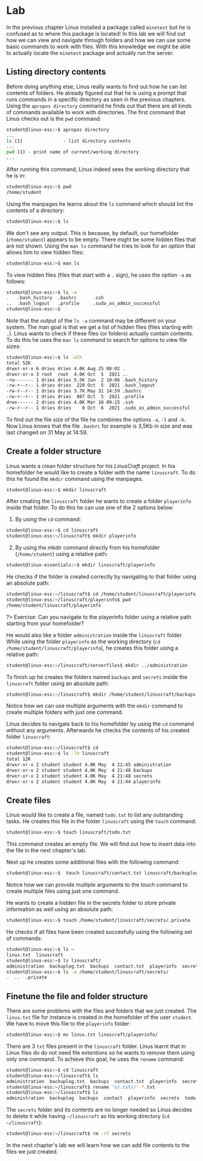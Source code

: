 # Lab <!-- {docsify-ignore} -->
In the previous chapter Linus installed a package called `minetest` but he is confused as to where this package is located! In this lab we will find out how we can view and navigate through folders and how we can use some basic commands to work with files. With this knowledge we might be able to actually locate the `minetest` package and actually run the server.

## Listing directory contents

Before doing anything else, Linus really wants to find out how he can list contents of folders. He already figured out that he is using a prompt that runs commands in a specific directory as seen in the previous chapters. Using the `apropos directory` command he finds out that there are all kinds of commands available to work with directories. The first command that Linus checks out is the `pwd` command:

```bash
student@linux-ess:~$ apropos directory
...
ls (1)               - list directory contents
...
pwd (1) - print name of current/working directory
...
```

After running this command, Linus indeed sees the working directory that he is in:

```bash
student@linux-ess:~$ pwd
/home/student
```

Using the manpages he learns about the `ls` command which should list the contents of a directory:

```bash
student@linux-ess:~$ ls
```

We don't see any output. This is because, by default, our homefolder (`/home/student`) appears to be empty. There might be some hidden files that are not shown. Using the  `man ls` command he tries to look for an _option_ that allows him to view hidden files:

```bash
student@linux-ess:~$ man ls
```

To view hidden files (files that start with a `.` sign), he uses the option `-a` as follows:
```bash
student@linux-ess:~$ ls -a
.   .bash_history  .bashrc      .ssh
..  .bash_logout   .profile     .sudo_as_admin_successful
student@linux-ess:~$
```
Note that the output of the `ls -a` command may be different on your system. The man goal is that we get a list of hidden files (files starting with `.`). Linus wants to check if these files (or folders) actually contain contents. To do this he uses the `man ls` command to search for options to view file sizes:
```bash
student@linux-ess:~$ ls -alh
total 52K
drwxr-xr-x 6 dries dries 4.0K Aug 25 08:02 .
drwxr-xr-x 3 root  root  4.0K Oct  5  2021 ..
-rw------- 1 dries dries 5.5K Jun  2 10:06 .bash_history
-rw-r--r-- 1 dries dries  220 Oct  5  2021 .bash_logout
-rw-r--r-- 1 dries dries 3.7K May 31 14:59 .bashrc
-rw-r--r-- 1 dries dries  807 Oct  5  2021 .profile
drwx------ 2 dries dries 4.0K Mar 10 09:15 .ssh
-rw-r--r-- 1 dries dries    0 Oct  6  2021 .sudo_as_admin_successful
```

To find out the file size of the file he combines the options `-a`, `-l` and `-h`.  Now Linus knows that the file  `.bashrc` for example is 3,5Kb in size and was last changed on 31 May at 14:59.

## Create a folder structure 
Linus wants a clean folder structure for his _LinusCraft_ project. In his homefolder he would like to create a folder with the name `linuscraft`. To do this he found the `mkdir` command using the manpages.

```bash
student@linux-ess:~$ mkdir linuscraft
```

After creating the `linuscraft` folder he wants to create a folder `playerinfo` inside that folder. To do this he can use one of the 2 options below:

1. By using the `cd` command:
```bash
student@linux-ess:~$ cd linuscraft
student@linux-ess:~/linuscraft$ mkdir playerinfo
```

2. By using the mkdir command directly from his homefolder (`/home/student`) using a relative path:
```bash
student@linux-essentials:~$ mkdir linuscraft/playerinfo
```

He checks if the folder is created correctly by navigating to that folder using an absolute path:
```bash
student@linux-ess:~/linuscraft$ cd /home/student/linuscraft/playerinfo
student@linux-ess:~/linuscraft/playerinfo$ pwd
/home/student/linuscraft/playerinfo
```

?> Exercise: Can you navigate to the playerinfo folder using a relative path starting from your homefolder?


He would also like a folder `administration` inside the `linuscraft` folder. While using the folder `playerinfo` as the working directory (`cd /home/student/linuscraft/playerinfo`), he creates this folder using a relative path:

```bash
student@linux-ess:~/linuscraft/serverfiles$ mkdir ../administration
```

To finish up he creates the folders named `backups` and `secrets`  inside the `linuscraft` folder using an absolute path:

```bash
student@linux-ess:~/linuscraft$ mkdir /home/student/linuscraft/backups /home/student/linuscraft/secrets
```
Notice how we can use multiple arguments with the `mkdir` command to create multiple folders with just one command.

Linus decides to navigate back to his homefolder by using the `cd` command without any arguments. Afterwards he checks the contents of his created folder `linuscraft`: 

```bash
student@linux-ess:~/linuscraft$ cd
student@linux-ess:~$ ls -lh linuscraft
total 12K
drwxr-xr-x 2 student student 4.0K May  4 21:45 administration
drwxr-xr-x 2 student student 4.0K May  4 21:48 backups
drwxr-xr-x 2 student student 4.0K May  4 21:48 secrets
drwxr-xr-x 2 student student 4.0K May  4 21:44 playerinfo
```

## Create files 
Linus would like to create a file, named `todo.txt` to list any outstanding tasks. He creates this file in the folder `linuscraft` using the `touch` command:

```bash
student@linux-ess:~$ touch linuscraft/todo.txt
```

This command creates an empty file. We will find out how to insert data into the file in the next chapter's lab.

Next up he creates some additional files with the following command:

```bash
student@linux-ess:~$  touch linuscraft/contact.txt linuscraft/backuplog.txt linus.txt
```
Notice how we can provide multiple arguments to the touch command to create multiple files using just one command.

He wants to create a hidden file in the secrets folder to store private information as well using an absolute path:

```bash
student@linux-ess:~$ touch /home/student/linuscraft/secrets/.private
```
He checks if all files have been created succesfully using the following set of commands:
```bash
student@linux-ess:~$ ls ~
linus.txt  linuscraft
student@linux-ess:~$ ls linuscraft/
administration  backuplog.txt  backups  contact.txt  playerinfo  secrets  todo.txt
student@linux-ess:~$ ls -a /home/student/linuscraft/secrets/
.  ..  .private
```

## Finetune the file and folder structure 

There are some problems with the files and folders that we just created. The `linus.txt` file for instance is created in the homefolder of the user `student`. We have to move this file to the `playerinfo` folder:

```bash
student@linux-ess:~$ mv linus.txt linuscraft/playerinfo/
```

There are 3 `txt` files present in the `linuscraft` folder. Linus learnt that in Linux files do do not need file extentions so he wants to remove them using only one command. To achieve this goal, he uses the `rename` command:

```bash
student@linux-ess:~$ cd linuscraft
student@linux-ess:~/linuscraft$ ls
administration  backuplog.txt  backups  contact.txt  playerinfo  secrets  todo.txt
student@linux-ess:~/linuscraft$ rename 's/.txt//' *.txt
student@linux-ess:~/linuscraft$ ls
administration  backuplog  backups  contact  playerinfo  secrets  todo
```

The `secrets` folder and its contents are no longer needed so Linus decides to delete it while having `~/linuscraft` as his working directory (`cd ~/linuscraft`):

```bash
student@linux-ess:~/linuscraft$ rm -rf secrets
```

In the next chapter's lab we will learn how we can add file contents to the files we just created.